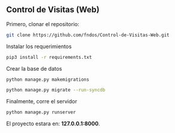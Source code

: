 ## Control de Visitas (Web)

Primero, clonar el repositorio:

```bash
git clone https://github.com/fndos/Control-de-Visitas-Web.git
```

Instalar los requerimientos

```bash
pip3 install -r requirements.txt
```

Crear la base de datos

```bash
python manage.py makemigrations

python manage.py migrate --run-syncdb

```

Finalmente, corre el servidor

```bash
python manage.py runserver
```

El proyecto estara en: **127.0.0.1:8000**.
